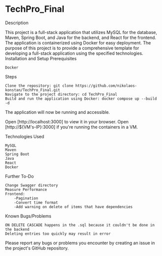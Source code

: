 # TechPro_Final

Description

This project is a full-stack application that utilizes MySQL for the database, Maven, Spring Boot, and Java for the backend, and React for the frontend. The application is containerized using Docker for easy deployment. The purpose of this project is to provide a comprehensive template for developing a full-stack application using the specified technologies.
Installation and Setup
Prerequisites

    Docker

Steps

    Clone the repository: git clone https://github.com/nikolaos-konstan/TechPro_Final.git
    Navigate to the project directory: cd TechPro_Final
    Build and run the application using Docker: docker compose up --build -d

The application will now be running and accessible.

Open [http://localhost:3000] to view it in your browser.
Open [http://${VM's-IP}:3000] if you're running the containers in a VM.

Technologies Used

    MySQL
    Maven
    Spring Boot
    Java
    React
    Docker

Further To-Do

    Change Swagger directory
    Measure Performance
    Frontend:
        -Pagination
        -Convert time format
        -Add warning on delete of items that have dependencies

Known Bugs/Problems

    ON DELETE CASCADE happens in the .sql because it couldn't be done in the backend
    Deleting entries too quickly may result in error

Please report any bugs or problems you encounter by creating an issue in the project's GitHub repository.
